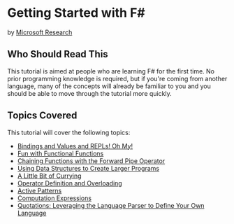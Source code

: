 Getting Started with F#
=====

by [Microsoft Research](https://www.microsoft.com/en-us/research/)

## Who Should Read This

This tutorial is aimed at people who are learning F# for the first time. No prior programming knowledge is required, but if you're coming from another language, many of the concepts will already be familiar to you and you should be able to move through the tutorial more quickly.

## Topics Covered

This tutorial will cover the following topics:

- [Bindings and Values and REPLs! Oh My!](valuesandbindings.md)
- [Fun with Functional Functions](functions.md)
- [Chaining Functions with the Forward Pipe Operator](chainingfunctions.md)
- [Using Data Structures to Create Larger Programs](datastructures.md)
- [A Little Bit of Currying](currying.md)
- [Operator Definition and Overloading](operator.md)
- [Active Patterns](activepatterns.md)
- [Computation Expressions](expressions.md)
- [Quotations: Leveraging the Language Parser to Define Your Own Language](quotations.md)

<!-- [Installing .NET and Tools](writing-your-first.md) -->
<!-- [Types and Variables w/Console.ReadLine](types-variables-user-input.md) -->
<!-- [Troubleshooting](troubleshooting.md) -->
